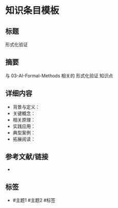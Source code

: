 # 知识条目模板

## 标题

形式化验证

## 摘要

与 03-AI-Formal-Methods 相关的 形式化验证 知识点

## 详细内容

- 背景与定义：
- 关键概念：
- 相关原理：
- 实践应用：
- 典型案例：
- 拓展阅读：

## 参考文献/链接

-

## 标签

- #主题1 #主题2 #标签

